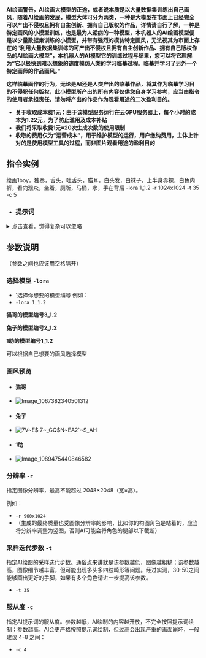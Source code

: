  **AI绘画警告，AI绘画大模型的正途，或者说本质是以大量数据集训练出自己画风，随着AI绘画的发展，模型大体可分为两类，一种是大模型在市面上已经完全可以产出不侵权且拥有自主创新、拥有自己版权的作品，详情请自行了解，一种是特定画风的小模型训练，也是最为人诟病的一种模型，本机器人的AI绘画模型便是以少量数据集训练的小模型，并带有强烈的模仿特定画风，无法视其为市面上存在的“利用大量数据集训练的可产出不侵权且拥有自主创新作品、拥有自己版权作品的AI绘画大模型”，本机器人的AI模型它的训练过程与结果，您可以将它理解为“它以极快到难以想象的速度模仿人类的学习临摹过程。临摹并学习了另外一个特定画师的作品画风。”**
 
 **这样临摹画作的行为，无论是AI还是人类产出的临摹作品，将其作为临摹学习目的不侵犯任何版权，此小模型所产出的所有内容仅供您自身学习参考，应当由指令的使用者承担责任，请勿将产出的作品作为观看用途的二次盈利目的。**

- **关于收取成本费1元：由于该模型服务运行在云GPU服务器上，每个小时的成本为1.22元，为了防止滥用及成本补贴**
- **我们将采取收费1元=20次生成次数的使用限制**
- **收取的费用仅为“运营成本”，用于维护模型的运行，用户缴纳费用，主体上针对的是使用模型工具的过程，而非图片观看用途的盈利目的**

## 指令实例

绘画1boy，独奏，舌头，吐舌头，猫耳，白头发，白袜子，上半身赤裸，白色内裤，看向观众，坐着，厕所，马桶，水，手在背后
-lora 1_1.2 -r 1024x1024 -t 35 -c 5

- ### 提示词
<details>
    <summary>点击查看，觉得复杂可以忽略</summary>
顾名思义，提示AI该画什么，可以前往：https://tags-dev.novelai.dev/ 学习提示词的应用。

常用提示词包括人物特征、服装特征、情境与环境等。以下是一个具体的例子：


1boy，独奏，舌头，吐舌头，猫耳，白头发，白袜子，上半身赤裸，白色内裤，看向观众，坐着，厕所，马桶，水，手在背后


#### 说明：

- **角色特征**：
  - 角色数量：1个男孩（1boy）
  - 外貌：白头发、猫耳、舌头
  - 身体：上半身赤裸

- **服装特征**：
  - 袜子：白袜子
  - 内衣：白色内裤

- **情境与环境**：
  - 动作：坐着、手在背后、吐舌头
  - 场景：厕所、马桶、水

- **视角**：看向观众
- **独奏**：强调只有一个男孩

### 提示词使用建议：

- **提示词必须使用，逗号隔开**。
- **避免使用口语化句子**，尽量使用动词、名词。
 - 错误提示词例子：2个男孩站在草地上亲吻
 -  正确提示词例子：2boy，站着，草地，亲吻
 
  - 错误提示词例子：小男孩旁边的地上放着鸡蛋
  - 正确提示词例子：1boy，地面，鸡蛋

  - 错误提示词例子：小男孩手里拿着内裤
  - 正确提示词例子：1boy，手，拿着，内裤
- **也尽量不要使用形容词**，如“温柔”、“美丽”、“可爱”、“害羞”之类的形容词，这些词意义不大，反而会影响提示词的关联度。

---
</details>

## 参数说明
（参数之间也应该用空格隔开）
### 选择模型 `-lora`
- `选择你想要的模型编号
例如：
- `-lora 1_1.2`

  
  
**猫哥的模型编号3_1.2**

**兔子的模型编号2_1.2**

**1助的模型编号1_1.2**

  
可以根据自己想要的画风选择模型
### 画风预览
- #### 猫哥
- ![Image_1067382340501312](https://github.com/user-attachments/assets/46bcab0d-5efa-40d2-aec1-207a037d954c)

- #### 兔子
- ![7V~E$ 7~_GQ$N~EA2`~S_AH](https://github.com/user-attachments/assets/8fab67d0-3ad5-424b-8690-4cf3268219cb)

- #### 1助
- ![Image_1089475440846582](https://github.com/user-attachments/assets/c35fadf2-8442-4a3e-abbf-f59f35130250)

### 分辨率 `-r`
指定图像分辨率，最高不能超过 2048×2048（宽×高）。

例如：

- `-r 960x1024`
- （生成的最终质量也受图像分辨率的影响，比如你的构图角色是站着的，应当将分辨率调整为竖图，否则AI可能会将角色的腿部以下截断）

### 采样迭代步数 `-t`
指定AI绘图的采样迭代步数。通俗点来讲就是该参数越低，图像越粗糙；该参数越高，图像细节越丰富，但可能出现多头多四肢畸形等问题。经过实测，30-50之间能够画出更好的手脚，如果有多个角色请进一步提高该参数。

- `-t 35`

### 服从度 `-c`
指定AI提示词的服从度。参数越低，AI绘制的内容越开放，不完全按照提示词绘制；参数越高，AI会更严格按照提示词绘制，但过高会出现严重的画面崩坏，一般建议 4-8 之间：

- `-c 4`
